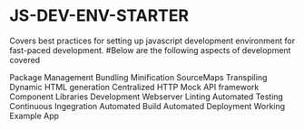 # JS-DEV-ENV-STARTER

Covers best practices for setting up javascript development environment for fast-paced development.
#Below are the following aspects of development covered

Package Management
Bundling
Minification
SourceMaps
Transpiling
Dynamic HTML generation
Centralized HTTP
Mock API framework
Component Libraries
Development Webserver
Linting
Automated Testing
Continuous Ingegration
Automated Build
Automated Deployment
Working Example App
